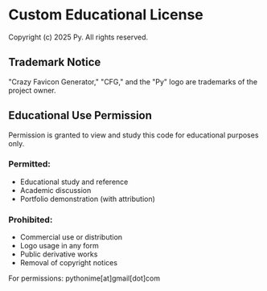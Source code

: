 # Custom Educational License

Copyright (c) 2025 Py. All rights reserved.

## Trademark Notice

"Crazy Favicon Generator," "CFG," and the "Py" logo are trademarks of the project owner.

## Educational Use Permission

Permission is granted to view and study this code for educational purposes only.

### Permitted:

- Educational study and reference
- Academic discussion
- Portfolio demonstration (with attribution)

### Prohibited:

- Commercial use or distribution
- Logo usage in any form
- Public derivative works
- Removal of copyright notices

For permissions: pythonime[at]gmail[dot]com

